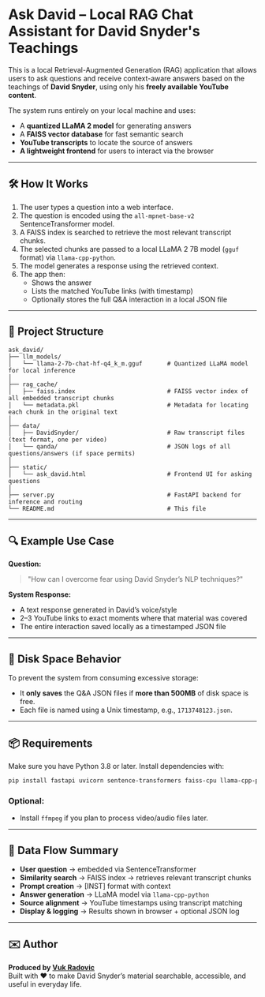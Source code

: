 # Ask David – Local RAG Chat Assistant for David Snyder's Teachings

This is a local Retrieval-Augmented Generation (RAG) application that allows users to ask questions and receive context-aware answers based on the teachings of **David Snyder**, using only his **freely available YouTube content**.

The system runs entirely on your local machine and uses:
- A **quantized LLaMA 2 model** for generating answers
- A **FAISS vector database** for fast semantic search
- **YouTube transcripts** to locate the source of answers
- **A lightweight frontend** for users to interact via the browser

---

## 🛠️ How It Works

1. The user types a question into a web interface.
2. The question is encoded using the `all-mpnet-base-v2` SentenceTransformer model.
3. A FAISS index is searched to retrieve the most relevant transcript chunks.
4. The selected chunks are passed to a local LLaMA 2 7B model (`gguf` format) via `llama-cpp-python`.
5. The model generates a response using the retrieved context.
6. The app then:
   - Shows the answer
   - Lists the matched YouTube links (with timestamp)
   - Optionally stores the full Q&A interaction in a local JSON file

---

## 📁 Project Structure

```
ask_david/
├── llm_models/
│   └── llama-2-7b-chat-hf-q4_k_m.gguf       # Quantized LLaMA model for local inference
│
├── rag_cache/
│   ├── faiss.index                          # FAISS vector index of all embedded transcript chunks
│   └── metadata.pkl                         # Metadata for locating each chunk in the original text
│
├── data/
│   ├── DavidSnyder/                         # Raw transcript files (text format, one per video)
│   └── qanda/                               # JSON logs of all questions/answers (if space permits)
│
├── static/
│   └── ask_david.html                       # Frontend UI for asking questions
│
├── server.py                                # FastAPI backend for inference and routing
└── README.md                                # This file
```

---

## 🔍 Example Use Case

**Question:**
> "How can I overcome fear using David Snyder’s NLP techniques?"

**System Response:**
- A text response generated in David’s voice/style
- 2–3 YouTube links to exact moments where that material was covered
- The entire interaction saved locally as a timestamped JSON file

---

## 💾 Disk Space Behavior

To prevent the system from consuming excessive storage:

- It **only saves** the Q&A JSON files if **more than 500MB** of disk space is free.
- Each file is named using a Unix timestamp, e.g., `1713748123.json`.

---

## 📦 Requirements

Make sure you have Python 3.8 or later. Install dependencies with:

```bash
pip install fastapi uvicorn sentence-transformers faiss-cpu llama-cpp-python youtube-transcript-api
```

### Optional:
- Install `ffmpeg` if you plan to process video/audio files later.

---

## 🧠 Data Flow Summary

- **User question** → embedded via SentenceTransformer
- **Similarity search** → FAISS index → retrieves relevant transcript chunks
- **Prompt creation** → [INST] format with context
- **Answer generation** → LLaMA model via `llama-cpp-python`
- **Source alignment** → YouTube timestamps using transcript matching
- **Display & logging** → Results shown in browser + optional JSON log

---

## ✉️ Author

**Produced by [Vuk Radovic](mailto:vucibatina@hotmail.com)**  
Built with ❤️ to make David Snyder’s material searchable, accessible, and useful in everyday life.
